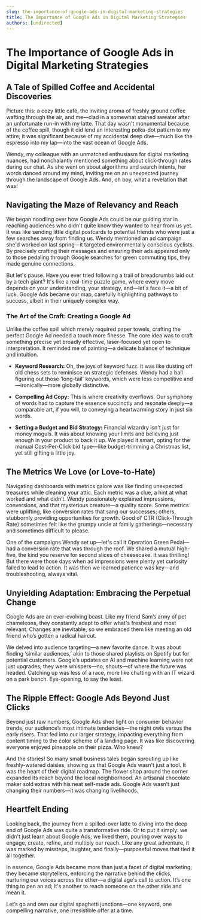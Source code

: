 ```yaml
---
slug: the-importance-of-google-ads-in-digital-marketing-strategies
title: The Importance of Google Ads in Digital Marketing Strategies
authors: [undirected]
---
```



# The Importance of Google Ads in Digital Marketing Strategies

## A Tale of Spilled Coffee and Accidental Discoveries

Picture this: a cozy little café, the inviting aroma of freshly ground coffee wafting through the air, and me—clad in a somewhat stained sweater after an unfortunate run-in with my latte. That day wasn't monumental because of the coffee spill, though it did lend an interesting polka-dot pattern to my attire; it was significant because of my accidental deep dive—much like the espresso into my lap—into the vast ocean of Google Ads.

Wendy, my colleague with an unmatched enthusiasm for digital marketing nuances, had nonchalantly mentioned something about click-through rates during our chat. As she went on about algorithms and search intents, her words danced around my mind, inviting me on an unexpected journey through the landscape of Google Ads. And, oh boy, what a revelation that was!

## Navigating the Maze of Relevancy and Reach

We began noodling over how Google Ads could be our guiding star in reaching audiences who didn't quite know they wanted to hear from us yet. It was like sending little digital postcards to potential friends who were just a few searches away from finding us. Wendy mentioned an ad campaign she'd worked on last spring—it targeted environmentally conscious cyclists. By precisely crafting their messages and ensuring their ads appeared only to those pedaling through Google searches for green commuting tips, they made genuine connections.

But let's pause. Have you ever tried following a trail of breadcrumbs laid out by a tech giant? It's like a real-time puzzle game, where every move depends on your understanding, your strategy, and—let's face it—a bit of luck. Google Ads became our map, carefully highlighting pathways to success, albeit in their uniquely complex way.

### The Art of the Craft: Creating a Google Ad

Unlike the coffee spill which merely required paper towels, crafting the perfect Google Ad needed a touch more finesse. The core idea was to craft something precise yet broadly effective, laser-focused yet open to interpretation. It reminded me of painting—a delicate balance of technique and intuition.

- **Keyword Research:** Oh, the joys of keyword fuzz. It was like dusting off old chess sets to reminisce on strategic defenses. Wendy had a ball figuring out those 'long-tail' keywords, which were less competitive and—ironically—more globally distinctive.

- **Compelling Ad Copy:** This is where creativity overflows. Our symphony of words had to capture the essence succinctly and resonate deeply—a comparable art, if you will, to conveying a heartwarming story in just six words.

- **Setting a Budget and Bid Strategy:** Financial wizardry isn't just for money moguls. It was about knowing your limits and believing just enough in your product to back it up. We played it smart, opting for the manual Cost-Per-Click bid type—like budget-trimming a Christmas list, yet still gifting a little joy.

## The Metrics We Love (or Love-to-Hate)

Navigating dashboards with metrics galore was like finding unexpected treasures while cleaning your attic. Each metric was a clue, a hint at what worked and what didn’t. Wendy passionately explained impressions, conversions, and that mysterious creature—a quality score. Some metrics were uplifting, like conversion rates that sang our successes; others, stubbornly providing opportunities for growth. Good ol’ CTR (Click-Through Rate) sometimes felt like the grumpy uncle at family gatherings—necessary and sometimes difficult to please.

One of the campaigns Wendy set up—let's call it Operation Green Pedal—had a conversion rate that was through the roof. We shared a mutual high-five, the kind you reserve for second slices of cheesecake. It was thrilling! But there were those days when ad impressions were plenty yet curiosity failed to lead to action. It was then we learned patience was key—and troubleshooting, always vital.

## Unyielding Adaptation: Embracing the Perpetual Change

Google Ads are an ever-evolving beast. Like my friend Sam’s army of pet chameleons, they constantly adapt to offer what's freshest and most relevant. Changes are inevitable, so we embraced them like meeting an old friend who’s gotten a radical haircut.

We delved into audience targeting—a new favorite dance. It was about finding ‘similar audiences,’ akin to those shared playlists on Spotify but for potential customers. Google’s updates on AI and machine learning were not just upgrades; they were whispers—no, shouts—of where the future was headed. Catching up was less of a race, more like chatting with an IT wizard on a park bench. Eye-opening, to say the least.

## The Ripple Effect: Google Ads Beyond Just Clicks

Beyond just raw numbers, Google Ads shed light on consumer behavior trends, our audience’s most intimate tendencies—the night owls versus the early risers. That fed into our larger strategy, impacting everything from content timing to the color scheme of a landing page. It was like discovering everyone enjoyed pineapple on their pizza. Who knew?

And the stories! So many small business tales began sprouting up like freshly-watered daisies, showing us that Google Ads wasn't just a tool. It was the heart of their digital roadmap. The flower shop around the corner expanded its reach beyond the local neighborhood. An artisanal chocolate maker sold extras with his neat self-made ads. Google Ads wasn’t just changing their numbers—it was changing livelihoods.

## Heartfelt Ending

Looking back, the journey from a spilled-over latte to diving into the deep end of Google Ads was quite a transformative ride. Or to put it simply: we didn't just learn about Google Ads; we lived them, pouring over ways to engage, create, refine, and multiply our reach. Like any great adventure, it was marked by missteps, laughter, and finally—purposeful moves that tied it all together. 

In essence, Google Ads became more than just a facet of digital marketing; they became storytellers, enforcing the narrative behind the clicks, nurturing our voices across the ether—a digital age's call to action. It’s one thing to pen an ad; it's another to reach someone on the other side and mean it.

Let’s go and own our digital spaghetti junctions—one keyword, one compelling narrative, one irresistible offer at a time.

